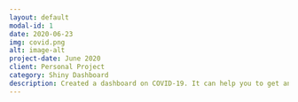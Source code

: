 ```yaml
---
layout: default
modal-id: 1
date: 2020-06-23
img: covid.png
alt: image-alt
project-date: June 2020
client: Personal Project
category: Shiny Dashboard
description: Created a dashboard on COVID-19. It can help you to get an idea about the Corona situation worldiwde. The dashboard has three main parts; Overview, Map and Graphs. Check the <a href="https://github.com/WahiduzzamanKhan/covid19-dashboard">github repository</a> for the code. Alive version of the dashboard is available <a href="https://shiny.wahidkhan.me/covid19">here</a>.
---
```

